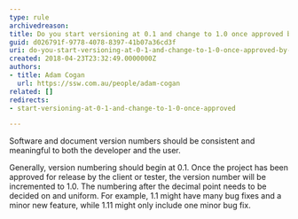 ```yaml
---
type: rule
archivedreason: 
title: Do you start versioning at 0.1 and change to 1.0 once approved by a client or tester?
guid: d026791f-9778-4078-8397-41b07a36cd3f
uri: do-you-start-versioning-at-0-1-and-change-to-1-0-once-approved-by-a-client-or-tester
created: 2018-04-23T23:32:49.0000000Z
authors:
- title: Adam Cogan
  url: https://ssw.com.au/people/adam-cogan
related: []
redirects:
- start-versioning-at-0-1-and-change-to-1-0-once-approved

---
```


Software and document version numbers should be consistent and meaningful to both the developer and the user.

<!--endintro-->

Generally, version numbering should begin at 0.1. Once the project has been approved for release by the client or tester, the version number will be incremented to 1.0. The numbering after the decimal point needs to be decided on and uniform. For example, 1.1 might have many bug fixes and a minor new feature, while 1.11 might only include one minor bug fix.
